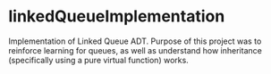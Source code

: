 # linkedQueueImplementation
Implementation of Linked Queue ADT.
Purpose of this project was to reinforce learning for queues, as well as understand how inheritance (specifically using a pure virtual function) works.

